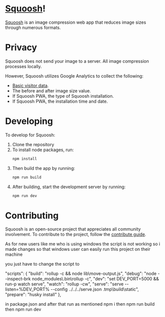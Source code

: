 # [Squoosh]!

[Squoosh] is an image compression web app that reduces image sizes through numerous formats.

# Privacy

Squoosh does not send your image to a server. All image compression processes locally.

However, Squoosh utilizes Google Analytics to collect the following:

- [Basic visitor data](https://support.google.com/analytics/answer/6004245?ref_topic=2919631).
- The before and after image size value.
- If Squoosh PWA, the type of Squoosh installation.
- If Squoosh PWA, the installation time and date.

# Developing

To develop for Squoosh:

1. Clone the repository
1. To install node packages, run:
   ```sh
   npm install
   ```
1. Then build the app by running:
   ```sh
   npm run build
   ```
1. After building, start the development server by running:
   ```sh
   npm run dev
   ```

# Contributing

Squoosh is an open-source project that appreciates all community involvement. To contribute to the project, follow the [contribute guide](/CONTRIBUTING.md).

[squoosh]: https://squoosh.app




As for new users like me who is using windows the script is not working so i made changes so that windows user can easily run this project on their machine

you just have to change the script to

"scripts": {
    "build": "rollup -c && node lib\\move-output.js",
    "debug": "node --inspect-brk node_modules\\.bin\\rollup -c",
    "dev": "set DEV_PORT=5000 && run-p watch serve",
    "watch": "rollup -cw",
    "serve": "serve --listen=%DEV_PORT% --config ../../../serve.json .tmp\\build\\static",
    "prepare": "husky install"
  },

in package.json and after that run as mentioned
npm i
then npm run build
then npm run dev
